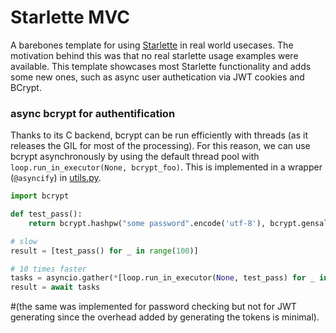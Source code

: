 # Starlette MVC

A barebones template for using [Starlette](https://www.starlette.io) in real world usecases.
The motivation behind this was that no real starlette usage examples were available.
This template showcases most Starlette functionality and adds some new ones, such as async user authetication via JWT cookies and BCrypt.


### async bcrypt for authentification

Thanks to its C backend, bcrypt can be run efficiently with threads (as it releases the GIL for most of the processing). 
For this reason, we can use bcrypt asynchronously by using the default thread pool with `loop.run_in_executor(None, bcrypt_foo)`.
This is implemented in a wrapper (`@asyncify`) in [utils.py](utils.py).

~~~python
import bcrypt

def test_pass():
    return bcrypt.hashpw("some password".encode('utf-8'), bcrypt.gensalt())

# slow
result = [test_pass() for _ in range(100)]

# 10 times faster
tasks = asyncio.gather(*[loop.run_in_executor(None, test_pass) for _ in range(100)])
result = await tasks
~~~

\#(the same was implemented for password checking but not for JWT generating since the overhead added by generating the tokens is minimal).
